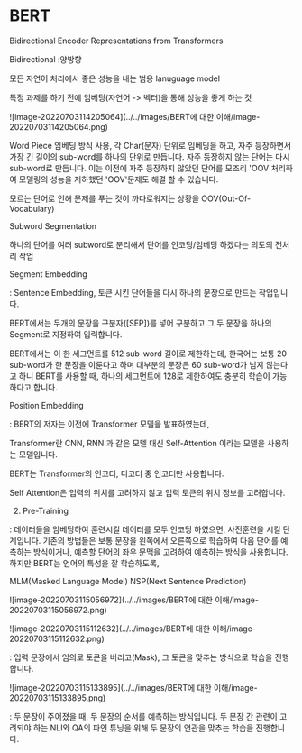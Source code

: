 # BERT

Bidirectional Encoder Representations from Transformers

Bidirectional :양방향 



모든 자연어 처리에서 좋은 성능을 내는 범용 lanuguage model



특정 과제를 하기 전에 임베딩(자연어 -> 벡터)을 통해 성능을 좋게 하는 것

![image-20220703114205064](../../images/BERT에 대한 이해/image-20220703114205064.png)

Word Piece 임베딩 방식 사용, 각 Char(문자) 단위로 임베딩을 하고, 자주 등장하면서 가장 긴 길이의 sub-word를 하나의 단위로 만듭니다. 자주 등장하지 않는 단어는 다시 sub-word로 만듭니다. 이는 이전에 자주 등장하지 않았던 단어를 모조리 'OOV'처리하여 모델링의 성능을 저하했던 'OOV'문제도 해결 할 수 있습니다.



모르는 단어로 인해 문제를 푸는 것이 까다로워지는 상황을 OOV(Out-Of-Vocabulary) 



Subword Segmentation

하나의 단어를 여러 subword로 분리해서 단어를 인코딩/임베딩 하겠다는 의도의 전처리 작업



Segment Embedding

: Sentence Embedding, 토큰 시킨 단어들을 다시 하나의 문장으로 만드는 작업입니다.

BERT에서는 두개의 문장을 구분자([SEP])를 넣어 구분하고 그 두 문장을 하나의 Segment로 지정하여 입력합니다. 

BERT에서는 이 한 세그먼트를 512 sub-word 길이로 제한하는데, 한국어는 보통 20 sub-word가 한 문장을 이룬다고 하며 대부분의 문장은 60 sub-word가 넘지 않는다고 하니 BERT를 사용할 때, 하나의 세그먼트에 128로 제한하여도 충분히 학습이 가능하다고 합니다.



Position Embedding

: BERT의 저자는 이전에 Transformer 모델을 발표하였는데, 

Transformer란 CNN, RNN 과 같은 모델 대신 Self-Attention 이라는 모델을 사용하는 모델입니다. 

BERT는 Transformer의 인코더, 디코더 중 인코더만 사용합니다. 



Self Attention은 입력의 위치를 고려하지 않고 입력 토큰의 위치 정보를 고려합니다. 



2. Pre-Training

: 데이터들을 임베딩하여 훈련시킬 데이터를 모두 인코딩 하였으면, 사전훈련을 시킬 단계입니다. 기존의 방법들은 보통 문장을 왼쪽에서 오른쪽으로 학습하여 다음 단어를 예측하는 방식이거나, 예측할 단어의 좌우 문맥을 고려하여 예측하는 방식을 사용합니다.
하지만 BERT는 언어의 특성을 잘 학습하도록,

MLM(Masked Language Model)
NSP(Next Sentence Prediction)



![image-20220703115056972](../../images/BERT에 대한 이해/image-20220703115056972.png)



![image-20220703115112632](../../images/BERT에 대한 이해/image-20220703115112632.png)

: 입력 문장에서 임의로 토큰을 버리고(Mask), 그 토큰을 맞추는 방식으로 학습을 진행합니다.

![image-20220703115133895](../../images/BERT에 대한 이해/image-20220703115133895.png)

: 두 문장이 주어졌을 때, 두 문장의 순서를 예측하는 방식입니다. 두 문장 간 관련이 고려되야 하는 NLI와 QA의 파인 튜닝을 위해 두 문장의 연관을 맞추는 학습을 진행합니다.
